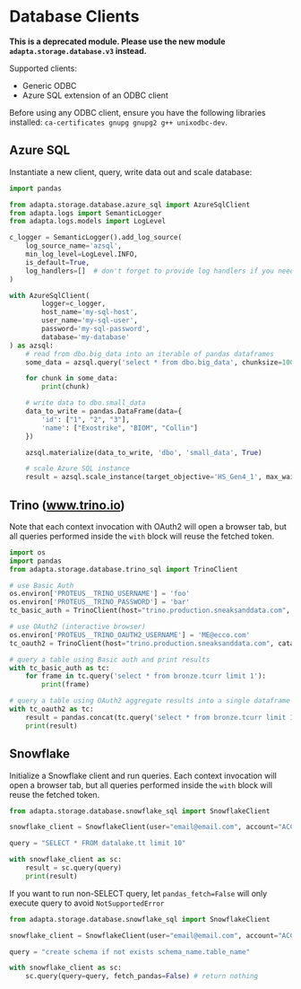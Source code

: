 # Database Clients

**This is a deprecated module. Please use the new module `adapta.storage.database.v3` instead.**

Supported clients:

- Generic ODBC
- Azure SQL extension of an ODBC client

Before using any ODBC client, ensure you have the following libraries installed: `ca-certificates gnupg gnupg2 g++ unixodbc-dev`.

## Azure SQL

Instantiate a new client, query, write data out and scale database:

```python
import pandas

from adapta.storage.database.azure_sql import AzureSqlClient
from adapta.logs import SemanticLogger
from adapta.logs.models import LogLevel

c_logger = SemanticLogger().add_log_source(
    log_source_name='azsql',
    min_log_level=LogLevel.INFO,
    is_default=True,
    log_handlers=[]  # don't forget to provide log handlers if you need to log outside stdout
)

with AzureSqlClient(
        logger=c_logger,
        host_name='my-sql-host',
        user_name='my-sql-user',
        password='my-sql-password',
        database='my-database'
) as azsql:
    # read from dbo.big_data into an iterable of pandas dataframes
    some_data = azsql.query('select * from dbo.big_data', chunksize=1000)

    for chunk in some_data:
        print(chunk)

    # write data to dbo.small_data
    data_to_write = pandas.DataFrame(data={
        'id': ["1", "2", "3"],
        'name': ["Exostrike", "BIOM", "Collin"]
    })

    azsql.materialize(data_to_write, 'dbo', 'small_data', True)

    # scale Azure SQL instance
    result = azsql.scale_instance(target_objective='HS_Gen4_1', max_wait_time=300)
```

## Trino (www.trino.io)

Note that each context invocation with OAuth2 will open a browser tab, but all queries performed inside the `with` block will reuse the fetched token.

```python
import os
import pandas
from adapta.storage.database.trino_sql import TrinoClient

# use Basic Auth
os.environ['PROTEUS__TRINO_USERNAME'] = 'foo'
os.environ['PROTEUS__TRINO_PASSWORD'] = 'bar'
tc_basic_auth = TrinoClient(host="trino.production.sneaksanddata.com", catalog="trinodatalake")

# use OAuth2 (interactive browser)
os.environ['PROTEUS__TRINO_OAUTH2_USERNAME'] = 'ME@ecco.com'
tc_oauth2 = TrinoClient(host="trino.production.sneaksanddata.com", catalog="trinodatalake")

# query a table using Basic auth and print results
with tc_basic_auth as tc:
    for frame in tc.query('select * from bronze.tcurr limit 1'):
        print(frame)

# query a table using OAuth2 aggregate results into a single dataframe
with tc_oauth2 as tc:
    result = pandas.concat(tc.query('select * from bronze.tcurr limit 1'))
    print(result)
```

## Snowflake
Initialize a Snowflake client and run queries. Each context invocation will open a browser tab, but all queries performed inside the `with` block will reuse the fetched token.
```python
from adapta.storage.database.snowflake_sql import SnowflakeClient

snowflake_client = SnowflakeClient(user="email@email.com", account="ACCOUNT", warehouse="WAREHOUSE")

query = "SELECT * FROM datalake.tt limit 10"

with snowflake_client as sc:
    result = sc.query(query)
    print(result)
```
If you want to run non-SELECT query, let `pandas_fetch=False` will only execute query to avoid `NotSupportedError`
```python
from adapta.storage.database.snowflake_sql import SnowflakeClient

snowflake_client = SnowflakeClient(user="email@email.com", account="ACCOUNT", warehouse="WAREHOUSE")

query = "create schema if not exists schema_name.table_name"

with snowflake_client as sc:
    sc.query(query=query, fetch_pandas=False) # return nothing
```